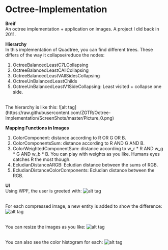 # Octree-Implementation

<strong>Breif</strong>
<br/>An octree implementation + application on images. A project I did back in 2011.

<strong>Hierarchy</strong>
<br/>In this implementation of Quadtree, you can find different trees. These differs of the way it collapse/reduce the nodes:
<ol>
<li/>OctreeBalancedLeastC7LCollapsing
<li/>OctreeBalancedLeastCAllCollapsing
<li/>OctreeBalancedLeastVAllSidesCollapsing
<li/>OctreeUnBalancedLeastChilds
<li/>OctreeUnBalancedLeastV1SideCollapsing: Least visited + collapse one side.
</ol>
<br/>The hierarchy is like this:
![alt tag](https://raw.githubusercontent.com/ZGTR/Octree-Implementation/ScreenShots/master/Picture_0.png)

<strong>Mapping Functions in Images</strong>
<ol>
<li/>ColorComponent: distance according to R OR G OR B.
<li/>ColorComponentsSum: distance according to R AND G AND B.
<li/>ColorWeightedComponentSum: distance according to w_r * R AND w_g * G AND w_b * B. You can play with weights as you like. Humans eyes catches R the most though. 
<li/>EcludianDistanceARGB: Ecludian distance between the sums of RGB.
<li/>EcludianDistanceColorComponents: Ecludian distance between the RGB.
</ol>

<strong>UI</strong>
<br/>Using WPF, the user is greeted with:
![alt tag](https://raw.githubusercontent.com/ZGTR/Octree-Implementation/ScreenShots/master/Picture0.png)

<br/>For each compressed image, a new entity is added to show the difference:
![alt tag](https://raw.githubusercontent.com/ZGTR/Octree-Implementation/ScreenShots/master/Picture1.png)

<br/>You can resize the images as you like:
![alt tag](https://raw.githubusercontent.com/ZGTR/Octree-Implementation/ScreenShots/master/Picture2.png)

<br/>You can also see the color histogram for each:
![alt tag](https://raw.githubusercontent.com/ZGTR/Octree-Implementation/ScreenShots/master/Picture3.png)
